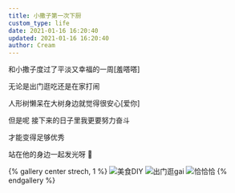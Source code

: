 ```yaml
---
title: 小撒子第一次下厨
custom_type: life
date: 2021-01-16 16:20:40
updated: 2021-01-16 16:20:40
author: Cream
---
```


和小撒子度过了平淡又幸福的一周[羞嗒嗒]

无论是出门逛吃还是在家打闹

人形树懒呆在大树身边就觉得很安心[爱你]

但是呢 接下来的日子里我更要努力奋斗

才能变得足够优秀

站在他的身边一起发光呀 🌟

{% gallery center strech, 1 %}
![美食DIY](https://wx4.sinaimg.cn/mw690/007MoDDugy1gmplsqjbqij30rs6pbb2e.jpg)
![出门逛gai](https://wx2.sinaimg.cn/mw690/007MoDDugy1gmplvpb3nwj31420u042e.jpg)
![恰恰恰](https://wx3.sinaimg.cn/mw690/007MoDDugy1gmplsvfoayj30rs53mqv7.jpg)
{% endgallery %}